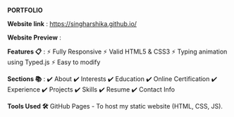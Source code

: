 
 **PORTFOLIO**

 **Website link** :
 https://singharshika.github.io/


**Website Preview** :

**Features 📋** :
⚡️ Fully Responsive
⚡️ Valid HTML5 & CSS3
⚡️ Typing animation using Typed.js
⚡️ Easy to modify


**Sections 📚** :
✔️ About
✔️ Interests
✔️ Education
✔️ Online Certification
✔️ Experience
✔️ Projects
✔️ Skills
✔️ Resume
✔️ Contact Info

**Tools Used 🛠️**
GitHub Pages - To host my static website (HTML, CSS, JS).


